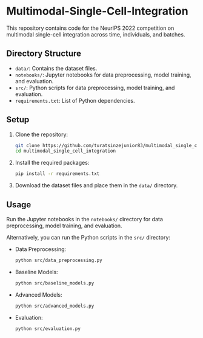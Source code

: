 # Multimodal-Single-Cell-Integration


This repository contains code for the NeurIPS 2022 competition on multimodal single-cell integration across time, individuals, and batches.

## Directory Structure

- `data/`: Contains the dataset files.
- `notebooks/`: Jupyter notebooks for data preprocessing, model training, and evaluation.
- `src/`: Python scripts for data preprocessing, model training, and evaluation.
- `requirements.txt`: List of Python dependencies.

## Setup

1. Clone the repository:
    ```bash
    git clone https://github.com/turatsinzejunior83/multimodal_single_cell_integration.git
    cd multimodal_single_cell_integration
    ```

2. Install the required packages:
    ```bash
    pip install -r requirements.txt
    ```

3. Download the dataset files and place them in the `data/` directory.

## Usage

Run the Jupyter notebooks in the `notebooks/` directory for data preprocessing, model training, and evaluation.

Alternatively, you can run the Python scripts in the `src/` directory:

- Data Preprocessing:
    ```bash
    python src/data_preprocessing.py
    ```

- Baseline Models:
    ```bash
    python src/baseline_models.py
    ```

- Advanced Models:
    ```bash
    python src/advanced_models.py
    ```

- Evaluation:
    ```bash
    python src/evaluation.py
    ```

